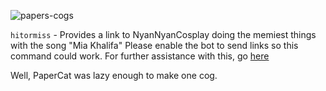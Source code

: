 ![papers-cogs](https://user-images.githubusercontent.com/47075340/51949025-dee63080-23f8-11e9-864a-b0b7512ba53c.png)

`hitormiss` - Provides a link to NyanNyanCosplay doing the memiest things with the song "Mia Khalifa" Please enable the bot to send links so this command could work. For further assistance with this, go [here](https://github.com/papercatz/papers-cogs/blob/master/help/links.md)

Well, PaperCat was lazy enough to make one cog.
